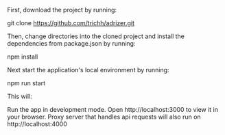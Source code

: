 First, download the project by running:

git clone https://github.com/trichh/adrizer.git

Then, change directories into the cloned project and install the dependencies from package.json by running:

npm install

Next start the application's local environment by running:

npm run start

This will:

Run the app in development mode.
Open http://localhost:3000 to view it in your browser.
Proxy server that handles api requests will also run on http://localhost:4000
